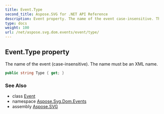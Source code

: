 ```yaml
---
title: Event.Type
second_title: Aspose.SVG for .NET API Reference
description: Event property. The name of the event case-insensitive. The name must be an XML name
type: docs
weight: 100
url: /net/aspose.svg.dom.events/event/type/
---
```

## Event.Type property

The name of the event (case-insensitive). The name must be an XML name.

```csharp
public string Type { get; }
```

### See Also

* class [Event](../)
* namespace [Aspose.Svg.Dom.Events](../../event/)
* assembly [Aspose.SVG](../../../)
